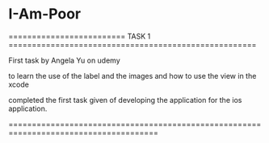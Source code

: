 # I-Am-Poor

========================= TASK 1 =====================================================

First task by Angela Yu on udemy 

to learn the use of the label and the images and how to use the view in the xcode 

completed the first task given of developing the application for the ios application.

======================================================================================




